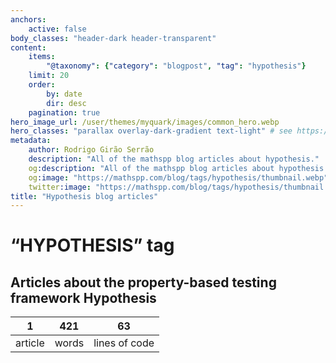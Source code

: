 ```yaml
---
anchors:
    active: false
body_classes: "header-dark header-transparent"
content:
    items:
        "@taxonomy": {"category": "blogpost", "tag": "hypothesis"}
    limit: 20
    order:
        by: date
        dir: desc
    pagination: true
hero_image_url: /user/themes/myquark/images/common_hero.webp
hero_classes: "parallax overlay-dark-gradient text-light" # see https://demo.getgrav.org/blog-skeleton/blog/hero-classes
metadata:
    author: Rodrigo Girão Serrão
    description: "All of the mathspp blog articles about hypothesis."
    og:description: "All of the mathspp blog articles about hypothesis."
    og:image: "https://mathspp.com/blog/tags/hypothesis/thumbnail.webp"
    twitter:image: "https://mathspp.com/blog/tags/hypothesis/thumbnail.webp"
title: "Hypothesis blog articles"
---
```


# “HYPOTHESIS” tag


## Articles about the property-based testing framework Hypothesis



<table class="stats-table">
    <thead>
        <tr>
            <th style="text-align: center;">1</th>
            <th style="text-align: center;">421</th>
            <th style="text-align: center;">63</th>
        </tr>
    </thead>
    <tbody>
        <tr>
            <td style="text-align: center;">article</td>
            <td style="text-align: center;">words</td>
            <td style="text-align: center;">lines of code</td>
        </tr>
    </tbody>
</table>